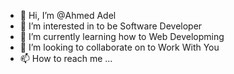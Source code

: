 - 👋 Hi, I’m @Ahmed Adel
- 👀 I’m interested in to be Software Developer
- 🌱 I’m currently learning how to Web Developming
- 💞️ I’m looking to collaborate on to Work With You
- 📫 How to reach me ...

<!---
Ahmed adel/Ahmed adel is a ✨ special ✨ repository because its `README.md` (this file) appears on your GitHub profile.
You can click the Preview link to take a look at your changes.
--->
